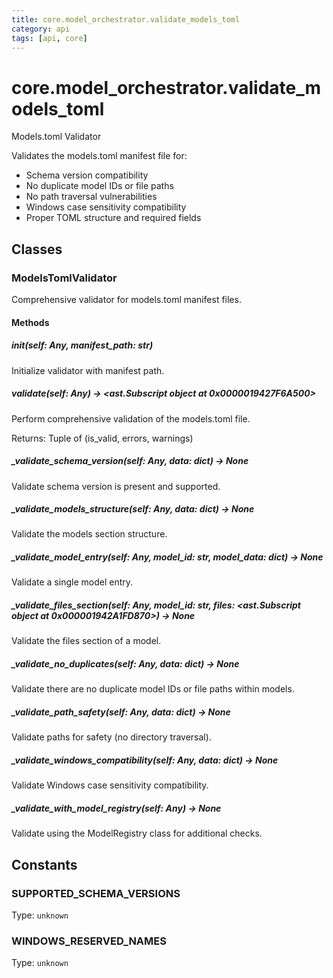 ```yaml
---
title: core.model_orchestrator.validate_models_toml
category: api
tags: [api, core]
---
```


# core.model_orchestrator.validate_models_toml

Models.toml Validator

Validates the models.toml manifest file for:
- Schema version compatibility
- No duplicate model IDs or file paths
- No path traversal vulnerabilities
- Windows case sensitivity compatibility
- Proper TOML structure and required fields

## Classes

### ModelsTomlValidator

Comprehensive validator for models.toml manifest files.

#### Methods

##### __init__(self: Any, manifest_path: str)

Initialize validator with manifest path.

##### validate(self: Any) -> <ast.Subscript object at 0x0000019427F6A500>

Perform comprehensive validation of the models.toml file.

Returns:
    Tuple of (is_valid, errors, warnings)

##### _validate_schema_version(self: Any, data: dict) -> None

Validate schema version is present and supported.

##### _validate_models_structure(self: Any, data: dict) -> None

Validate the models section structure.

##### _validate_model_entry(self: Any, model_id: str, model_data: dict) -> None

Validate a single model entry.

##### _validate_files_section(self: Any, model_id: str, files: <ast.Subscript object at 0x000001942A1FD870>) -> None

Validate the files section of a model.

##### _validate_no_duplicates(self: Any, data: dict) -> None

Validate there are no duplicate model IDs or file paths within models.

##### _validate_path_safety(self: Any, data: dict) -> None

Validate paths for safety (no directory traversal).

##### _validate_windows_compatibility(self: Any, data: dict) -> None

Validate Windows case sensitivity compatibility.

##### _validate_with_model_registry(self: Any) -> None

Validate using the ModelRegistry class for additional checks.

## Constants

### SUPPORTED_SCHEMA_VERSIONS

Type: `unknown`

### WINDOWS_RESERVED_NAMES

Type: `unknown`

